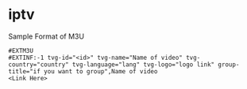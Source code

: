 # iptv

Sample Format of M3U

```
#EXTM3U
#EXTINF:-1 tvg-id="<id>" tvg-name="Name of video" tvg-country="country" tvg-language="lang" tvg-logo="logo link" group-title="if you want to group",Name of video
<Link Here>
```
